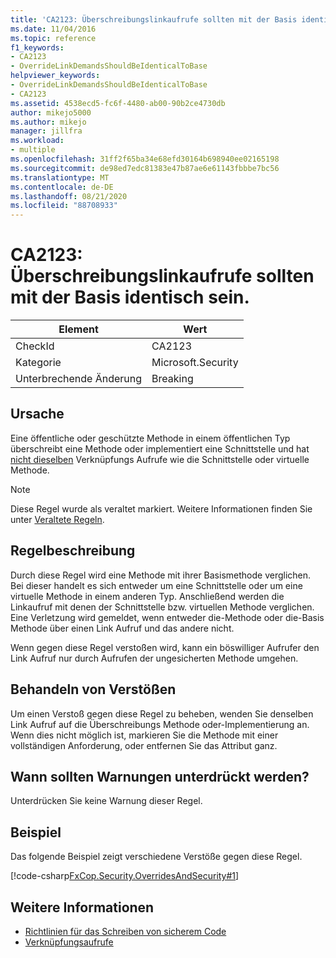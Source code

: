 ```yaml
---
title: 'CA2123: Überschreibungslinkaufrufe sollten mit der Basis identisch sein.'
ms.date: 11/04/2016
ms.topic: reference
f1_keywords:
- CA2123
- OverrideLinkDemandsShouldBeIdenticalToBase
helpviewer_keywords:
- OverrideLinkDemandsShouldBeIdenticalToBase
- CA2123
ms.assetid: 4538ecd5-fc6f-4480-ab00-90b2ce4730db
author: mikejo5000
ms.author: mikejo
manager: jillfra
ms.workload:
- multiple
ms.openlocfilehash: 31ff2f65ba34e68efd30164b698940ee02165198
ms.sourcegitcommit: de98ed7edc81383e47b87ae6e61143fbbbe7bc56
ms.translationtype: MT
ms.contentlocale: de-DE
ms.lasthandoff: 08/21/2020
ms.locfileid: "88708933"
---
```

# <a name="ca2123-override-link-demands-should-be-identical-to-base"></a>CA2123: Überschreibungslinkaufrufe sollten mit der Basis identisch sein.

|Element|Wert|
|-|-|
|CheckId|CA2123|
|Kategorie|Microsoft.Security|
|Unterbrechende Änderung|Breaking|

## <a name="cause"></a>Ursache
Eine öffentliche oder geschützte Methode in einem öffentlichen Typ überschreibt eine Methode oder implementiert eine Schnittstelle und hat [nicht dieselben](/dotnet/framework/misc/link-demands) Verknüpfungs Aufrufe wie die Schnittstelle oder virtuelle Methode.

> [!NOTE]
> Diese Regel wurde als veraltet markiert. Weitere Informationen finden Sie unter [Veraltete Regeln](fxcop-rule-port-status.md#deprecated-rules).

## <a name="rule-description"></a>Regelbeschreibung
Durch diese Regel wird eine Methode mit ihrer Basismethode verglichen. Bei dieser handelt es sich entweder um eine Schnittstelle oder um eine virtuelle Methode in einem anderen Typ. Anschließend werden die Linkaufruf mit denen der Schnittstelle bzw. virtuellen Methode verglichen. Eine Verletzung wird gemeldet, wenn entweder die-Methode oder die-Basis Methode über einen Link Aufruf und das andere nicht.

Wenn gegen diese Regel verstoßen wird, kann ein böswilliger Aufrufer den Link Aufruf nur durch Aufrufen der ungesicherten Methode umgehen.

## <a name="how-to-fix-violations"></a>Behandeln von Verstößen
Um einen Verstoß gegen diese Regel zu beheben, wenden Sie denselben Link Aufruf auf die Überschreibungs Methode oder-Implementierung an. Wenn dies nicht möglich ist, markieren Sie die Methode mit einer vollständigen Anforderung, oder entfernen Sie das Attribut ganz.

## <a name="when-to-suppress-warnings"></a>Wann sollten Warnungen unterdrückt werden?
Unterdrücken Sie keine Warnung dieser Regel.

## <a name="example"></a>Beispiel
Das folgende Beispiel zeigt verschiedene Verstöße gegen diese Regel.

[!code-csharp[FxCop.Security.OverridesAndSecurity#1](../code-quality/codesnippet/CSharp/ca2123-override-link-demands-should-be-identical-to-base_1.cs)]

## <a name="see-also"></a>Weitere Informationen

- [Richtlinien für das Schreiben von sicherem Code](/dotnet/standard/security/secure-coding-guidelines)
- [Verknüpfungsaufrufe](/dotnet/framework/misc/link-demands)
